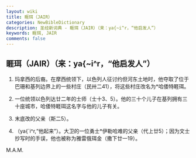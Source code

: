 ```yaml
---
layout: wiki
title: 睚珥（JAIR）
categories: NewBibleDictionary
description: 圣经新词典 - 睚珥（JAIR）（来：ya{~i^r，“他启发人”）
keywords: 睚珥, JAIR
comments: false
---
```


## 睚珥（JAIR）（来：ya{~i^r，“他启发人”）

1. 玛拿西的后裔。在摩西统领下，以色列人征讨约但河东土地时，他夺取了位于巴珊和基列边界上的一些村庄（民卅二41），将这些村庄改名为*哈倭特睚珥。

2. 一位统领以色列达廿二年的士师（士十3、5）。他的三十个儿子在基列拥有三十座城市，哈倭特睚珥这名字与他的儿子有关。

3. 末底改的父亲（斯二5）。

4. （ya{`i^r,“他起来”）。大卫的一位勇士*伊勒哈难的父亲（代上廿5）；因为文士抄写时的手误，他也被称为雅雷俄珥金（撒下廿一19）。

M.A.M.








